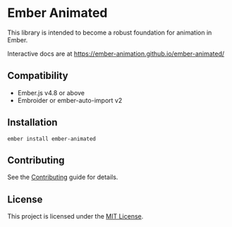 # Ember Animated

This library is intended to become a robust foundation for animation in Ember.

Interactive docs are at https://ember-animation.github.io/ember-animated/


## Compatibility

- Ember.js v4.8 or above
- Embroider or ember-auto-import v2

## Installation

```
ember install ember-animated
```


## Contributing

See the [Contributing](CONTRIBUTING.md) guide for details.

## License

This project is licensed under the [MIT License](LICENSE.md).
